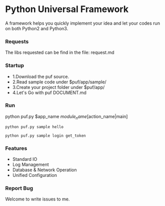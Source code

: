 # Python Universal Framework
A framework helps you quickly implement your idea and let your codes run on both Python2 and Python3. 

### Requests
The libs requested can be find in the file: request.md

### Startup
- 1.Download the puf source.
- 2.Read sample code under $puf/app/sample/
- 3.Create your project folder under $puf/app/
- 4.Let's Go with puf DOCUMENT.md

### Run
python puf.py $app_name $module_name [$action_name|main]
```
python puf.py sample hello

python puf.py sample login get_token

```
### Features

- Standard IO 
- Log Management
- Database & Network Operation
- Unified Configuration

### Report Bug
Welcome to write issues to me.
